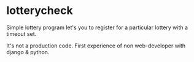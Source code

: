 # lotterycheck

Simple lottery program let's you to register for a particular lottery with a timeout set.

It's not a production code. First experience of non web-developer with django & python.

